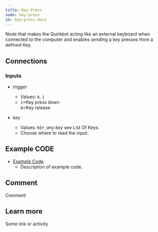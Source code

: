 ```yaml
---
title: Key Press
node: key-press
id: key-press-docs
---
```


Node that makes the Quirkbot acting like an external keyboard when connected to the computer and enables sending a key presses from a defined Key.

## Connections

<div class="node-input-list" markdown="block">

### Inputs

- *trigger*
    - Values: `0`, `1`
    - `1`=Key press down<br> `0`=Key release

- *key*
    - Values: `KEY_`*any key* see List Of Keys
    - Choose where to read the input.

</div>


## Example CODE

<div class="node-example-programs" markdown="block">

- [Example Code](http://code.quirkbot.com/program/XXXXXXXXXXXXXXXX "Go to Quirkbot CODE")
    - Description of example code.

</div>

## Comment
Comment

## Learn more
Some link or activity
